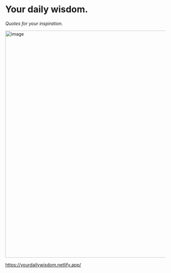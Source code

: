 # Your daily wisdom. 
*Quotes for your inspiration.*

<img width="713" alt="image" src="https://user-images.githubusercontent.com/82617216/204145160-3963b39a-6ff1-4baf-9c87-cb5434cb1477.png">

https://yourdailywisdom.netlify.app/
